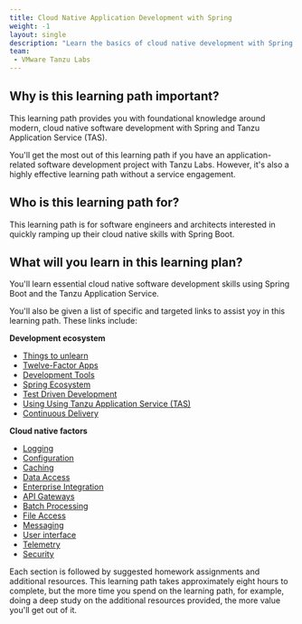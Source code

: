 ```yaml
---
title: Cloud Native Application Development with Spring
weight: -1
layout: single
description: "Learn the basics of cloud native development with Spring. This developer preparation guide helps you to get the most of a project following the Tanzu Labs methodology."
team:
 - VMware Tanzu Labs
---
```

 
## Why is this learning path important?

This learning path provides you with foundational knowledge around modern, cloud native software development with Spring and Tanzu Application Service (TAS).

You'll get the most out of this learning path if you have an application-related software development project with Tanzu Labs. However, it's also a highly effective learning path without a service engagement.

## Who is this learning path for?
 
This learning path is for software engineers and architects interested in quickly ramping up their cloud native skills with Spring Boot. 

## What will you learn in this learning plan?
 
You'll learn essential cloud native software development skills using Spring Boot and the Tanzu Application Service. 

You'll also be given a list of specific and targeted links to assist yoy in this learning path. These links include:

**Development ecosystem**
* [Things to unlearn](/outcomes/cloud-native-development/general__unlearn/)
* [Twelve-Factor Apps](/outcomes/cloud-native-development/general__twelve-factor-apps/)
* [Development Tools](/outcomes/cloud-native-development/general__dev_env_tools/)
* [Spring Ecosystem](/outcomes/cloud-native-development/general__spring_ecosystem/)
* [Test Driven Development](/outcomes/cloud-native-development/general__tdd/)
* [Using Using Tanzu Application Service (TAS)](/outcomes/cloud-native-development/general__using_cloud_foundry/)
* [Continuous Delivery](/outcomes/cloud-native-development/general__ci_cd/)

**Cloud native factors**
* [Logging](/outcomes/cloud-native-development/specific__logging/)
* [Configuration](/outcomes/cloud-native-development/specific__configuration/)
* [Caching](/outcomes/cloud-native-development/specific__caching/)
* [Data Access](/outcomes/cloud-native-development/specific__data_access/)
* [Enterprise Integration](/outcomes/cloud-native-development/specific__integration/)
* [API Gateways](/outcomes/cloud-native-development/specific__api_gateway/)
* [Batch Processing](/outcomes/cloud-native-development/specific__batch_processing/)
* [File Access](/outcomes/cloud-native-development/specific__file_access/)
* [Messaging](/outcomes/cloud-native-development/specific__messaging/)
* [User interface](/outcomes/cloud-native-development/specific__user_interfaces/)
* [Telemetry](/outcomes/cloud-native-development/specific__telemetry/)
* [Security](/outcomes/cloud-native-development/specific__security/)
 
Each section is followed by suggested homework assignments and additional resources. This learning path takes approximately eight hours to complete, but the more time you spend on the learning path, for example, doing a deep study on the additional resources provided, the more value you'll get out of it.

